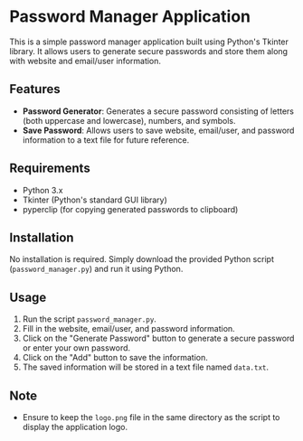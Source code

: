 # Password Manager Application

This is a simple password manager application built using Python's Tkinter library. It allows users to generate secure passwords and store them along with website and email/user information.

## Features
- **Password Generator**: Generates a secure password consisting of letters (both uppercase and lowercase), numbers, and symbols.
- **Save Password**: Allows users to save website, email/user, and password information to a text file for future reference.

## Requirements
- Python 3.x
- Tkinter (Python's standard GUI library)
- pyperclip (for copying generated passwords to clipboard)

## Installation
No installation is required. Simply download the provided Python script (`password_manager.py`) and run it using Python.

## Usage
1. Run the script `password_manager.py`.
2. Fill in the website, email/user, and password information.
3. Click on the "Generate Password" button to generate a secure password or enter your own password.
4. Click on the "Add" button to save the information.
5. The saved information will be stored in a text file named `data.txt`.

## Note
- Ensure to keep the `logo.png` file in the same directory as the script to display the application logo.